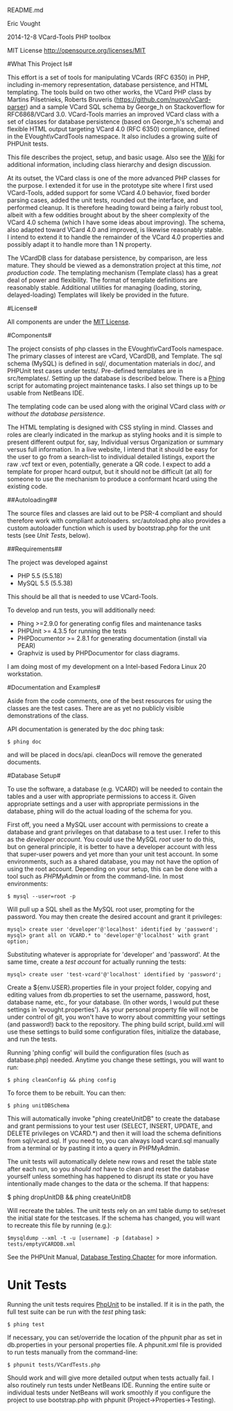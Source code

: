README.md

Eric Vought

2014-12-8 VCard-Tools PHP toolbox

MIT License http://opensource.org/licenses/MIT

#What This Project Is#

This effort is a set of tools for manipulating VCards (RFC 6350) in PHP, including in-memory representation, database persistence, and HTML templating. The tools build on two other works, the VCard PHP class by Martins Pilsetnieks, Roberts Bruveris (https://github.com/nuovo/vCard-parser) and a sample VCard SQL schema by George_h on Stackoverflow for RFC6868/VCard 3.0. VCard-Tools marries an improved VCard class with a set of classes for database persistence (based on George_h's schema) and flexible HTML output targeting VCard 4.0 (RFC 6350) compliance, defined in the EVought\vCardTools namespace. It also includes a growing suite of PHPUnit tests.

This file describes the project, setup, and basic usage. Also see the [Wiki](https://github.com/evought/VCard-Tools/wiki) for additional information, including class hierarchy and design discussion.

At its outset, the VCard class is one of the more advanced PHP classes for the purpose. I extended it for use in the prototype site where I first used VCard-Tools, added support for some VCard 4.0 behavior, fixed border parsing cases, added the unit tests, rounded out the interface, and performed cleanup. It is therefore heading toward being a fairly robust tool, albeit with a few oddities brought about by the sheer complexity of the VCard 4.0 schema (which I have some ideas about improving). The schema, also adapted toward VCard 4.0 and improved, is likewise reasonably stable. I intend to extend it to handle the remainder of the VCard 4.0 properties and possibly adapt it to handle more than 1 N property.

The VCardDB class for database persistence, by comparison, are less mature. They should be viewed as a demonstration project at this time, *not production code*. The templating mechanism (Template class) has a great deal of power and flexibility. The format of template definitions are reasonably stable. Additional
utilities for managing (loading, storing, delayed-loading) Templates will likely
be provided in the future.

#License#

All components are under the [MIT License](license.txt).

#Components#

The project consists of php classes in the EVought\vCardTools namespace.
The primary classes of interest are vCard, VCardDB, and Template.
The sql schema (MySQL) is defined in sql/, documentation materials in doc/, and
PHPUnit test cases under tests/.
Pre-defined templates are in src/templates/.
Setting up the database is described below.
There is a [Phing](http://www.phing.info/) script for automating project
maintenance tasks. I also set things up to be usable from NetBeans IDE.

The templating code can be used along with the original VCard class *with or
without the database persistence*.

The HTML templating is designed with CSS styling in mind.
Classes and roles are clearly indicated in the markup as styling hooks and it
is simple to present different output for, say, Individual versus Organization
or summary versus full information.
In a live website, I intend that it should be easy for the user to go from a
search-list to individual detailed listings, export the raw .vcf text or even,
potentially, generate a QR code.
I expect to add a template for proper hcard output, but it should not be
difficult (at all) for someone to use the mechanism to produce a conformant
hcard using the existing code.

##Autoloading##

The source files and classes are laid out to be PSR-4 compliant and should
therefore work with compliant autoloaders. src/autoload.php also provides a
custom autoloader function which is used by bootstrap.php for the unit tests
(see *Unit Tests*, below).

##Requirements##

The project was developed against
* PHP 5.5 (5.5.18)
* MySQL 5.5 (5.5.38)

This should be all that is needed to use VCard-Tools.

To develop and run tests, you will additionally need:

* Phing >=2.9.0 for generating config files and maintenance tasks
* PHPUnit >= 4.3.5 for running the tests
* PHPDocumentor >= 2.8.1 for generating documentation (install via PEAR)
* Graphviz is used by PHPDocumentor for class diagrams.

I am doing most of my development on a Intel-based Fedora Linux 20 workstation.

#Documentation and Examples#

Aside from the code comments, one of the best resources for using the classes
are the test cases.
There are as yet no publicly visible demonstrations of the class.

API documentation is generated by the doc phing task:

    $ phing doc

and will be placed in docs/api. cleanDocs will remove the generated documents.

#Database Setup#

To use the software, a database (e.g. VCARD) will be needed to contain the tables and a user with appropriate permissions to access it. Given appropriate settings
and a user with appropriate permissions in the database, phing will do the actual
loading of the schema for you.

First off, you need a MySQL user account with permissions to create a database and
grant privileges on that database to a test user. I refer to this as the *developer account*. You could use the MySQL *root* user to do this, but on
general principle, it is better to have a developer account with less that super-user powers and yet more than your unit test account. In some environments, such as a shared database, you may not have the option of using the root account. Depending on your setup, this can be done with a tool such as *PHPMyAdmin* or from the command-line. In most environments:

    $ mysql --user=root -p

Will pull up a SQL shell as the MySQL root user, prompting for the password. You may then create the desired account and grant it privileges:

    mysql> create user 'developer'@'localhost' identified by 'password';
    mysql> grant all on VCARD.* to 'developer'@'localhost' with grant option;

Substituting whatever is appropriate for 'developer' and 'password'. At the same time, create a *test account* for actually running the tests:

    mysql> create user 'test-vcard'@'localhost' identified by 'password';

Create a ${env.USER}.properties file in your project folder, copying and editing
values from db.properties to set the username, password, host, database name, etc., for your database. (In other words, I would put these settings in 'evought.properties'). As your personal property file will not be under control of git, you won't have to worry about committing your settings (and password!) back to the repository. The phing build script, build.xml will use these settings
to build some configuration files, initialize the database, and run the tests.

Running 'phing config' will build the configuration files (such as database.php) needed. Anytime you change these settings, you will want to run:

    $ phing cleanConfig && phing config

To force them to be rebuilt. You can then:

    $ phing unitDBSchema

This will automatically invoke "phing createUnitDB" to create the database and
grant permissions to your test user (SELECT, INSERT, UPDATE, and DELETE privileges on VCARD.*) and then it will load the schema definitions from sql/vcard.sql. If you need to, you can always load vcard.sql manually from a terminal or by pasting it into a query in PHPMyAdmin.

The unit tests will automatically delete new rows and reset the table state after each run, so you *should not* have to clean and reset the database yourself unless something has happened to disrupt its state or you have intentionally made changes to the data or the schema. If that happens:

   $ phing dropUnitDB && phing createUnitDB

Will recreate the tables. The unit tests rely on an xml table dump to set/reset
the initial state for the testcases. If the schema has changed, you will want to recreate this file by running (e.g.):

    $mysqldump --xml -t -u [username] -p [database] > tests/emptyVCARDDB.xml

See the PHPUnit Manual, [Database Testing Chapter](https://phpunit.de/manual/current/en/database.html#database.available-implementations) for more information.

# Unit Tests #

Running the unit tests requires [PhpUnit](https://phpunit.de/) to be installed.
If it is in the path, the full test suite can be run with the *test* phing task:

    $ phing test

If necessary, you can set/override the location of the phpunit phar as set in
db.properties in your personal properties file.
A phpunit.xml file is provided to run tests manually from the command-line:

    $ phpunit tests/VCardTests.php

Should work and will give more detailed output when tests actually fail.
I also routinely run tests under NetBeans IDE. Running the entire suite or
individual tests under NetBeans will work smoothly if you configure the
project to use bootstrap.php with phpunit (Project->Properties->Testing).
